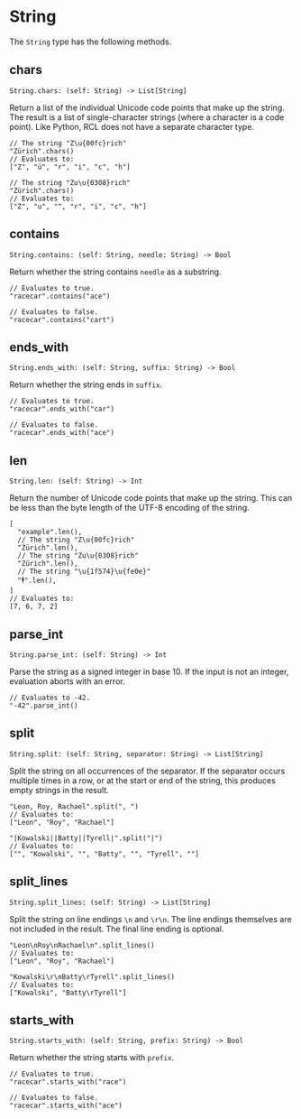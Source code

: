 # String

The `String` type has the following methods.

## chars

    String.chars: (self: String) -> List[String]

Return a list of the individual Unicode code points that make up the string. The
result is a list of single-character strings (where a character is a code point).
Like Python, <abbr>RCL</abbr> does not have a separate character type.

```rcl
// The string "Z\u{00fc}rich"
"Zürich".chars()
// Evaluates to:
["Z", "ü", "r", "i", "c", "h"]

// The string "Zu\u{0308}rich"
"Zürich".chars()
// Evaluates to:
["Z", "u", "̈", "r", "i", "c", "h"]
```

## contains

    String.contains: (self: String, needle: String) -> Bool

Return whether the string contains `needle` as a substring.

```rcl
// Evaluates to true.
"racecar".contains("ace")

// Evaluates to false.
"racecar".contains("cart")
```

## ends_with

    String.ends_with: (self: String, suffix: String) -> Bool

Return whether the string ends in `suffix`.

```rcl
// Evaluates to true.
"racecar".ends_with("car")

// Evaluates to false.
"racecar".ends_with("ace")
```

## len

    String.len: (self: String) -> Int

Return the number of Unicode code points that make up the string. This can be
less than the byte length of the <abbr>UTF-8</abbr> encoding of the string.

```rcl
[
  "example".len(),
  // The string "Z\u{00fc}rich"
  "Zürich".len(),
  // The string "Zu\u{0308}rich"
  "Zürich".len(),
  // The string "\u{1f574}\u{fe0e}"
  "🕴︎".len(),
]
// Evaluates to:
[7, 6, 7, 2]
```

## parse_int

    String.parse_int: (self: String) -> Int

Parse the string as a signed integer in base 10. If the input is not an integer,
evaluation aborts with an error.

```rcl
// Evaluates to -42.
"-42".parse_int()
```

## split

    String.split: (self: String, separator: String) -> List[String]

Split the string on all occurrences of the separator. If the separator occurs
multiple times in a row, or at the start or end of the string, this produces
empty strings in the result.

```rcl
"Leon, Roy, Rachael".split(", ")
// Evaluates to:
["Leon", "Roy", "Rachael"]

"|Kowalski||Batty||Tyrell|".split("|")
// Evaluates to:
["", "Kowalski", "", "Batty", "", "Tyrell", ""]
```

## split_lines

    String.split_lines: (self: String) -> List[String]

Split the string on line endings `\n` and `\r\n`. The line endings themselves
are not included in the result. The final line ending is optional.

```rcl
"Leon\nRoy\nRachael\n".split_lines()
// Evaluates to:
["Leon", "Roy", "Rachael"]

"Kowalski\r\nBatty\rTyrell".split_lines()
// Evaluates to:
["Kowalski", "Batty\rTyrell"]
```

## starts_with

    String.starts_with: (self: String, prefix: String) -> Bool

Return whether the string starts with `prefix`.

```rcl
// Evaluates to true.
"racecar".starts_with("race")

// Evaluates to false.
"racecar".starts_with("ace")
```
